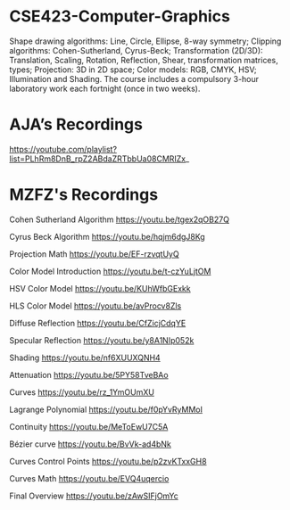 # CSE423-Computer-Graphics

Shape drawing algorithms: Line, Circle, Ellipse, 8-way symmetry; Clipping algorithms: Cohen-Sutherland, Cyrus-Beck; Transformation (2D/3D): Translation, Scaling, Rotation, Reflection, Shear, transformation matrices, types; Projection: 3D in 2D space; Color models: RGB, CMYK, HSV; Illumination and Shading. The course includes a compulsory 3-hour laboratory work each fortnight (once in two weeks).


# AJA’s Recordings
https://youtube.com/playlist?list=PLhRm8DnB_rpZ2ABdaZRTbbUa08CMRIZx_

# MZFZ's Recordings 
Cohen Sutherland Algorithm https://youtu.be/tgex2qOB27Q

Cyrus Beck Algorithm https://youtu.be/hqjm6dgJ8Kg

Projection Math https://youtu.be/EF-rzvqtUyQ

Color Model Introduction https://youtu.be/t-czYuLjtOM

HSV Color Model https://youtu.be/KUhWfbGExkk

HLS Color Model https://youtu.be/avProcv8Zls

Diffuse Reflection https://youtu.be/CfZicjCdqYE

Specular Reflection https://youtu.be/y8A1NIp052k

Shading https://youtu.be/nf6XUUXQNH4

Attenuation https://youtu.be/5PY58TveBAo

Curves https://youtu.be/rz_1YmOUmXU

Lagrange Polynomial https://youtu.be/f0pYvRyMMoI

Continuity https://youtu.be/MeToEwU7C5A

Bézier curve https://youtu.be/BvVk-ad4bNk

Curves Control Points https://youtu.be/p2zvKTxxGH8

Curves Math https://youtu.be/EVQ4uqercio

Final Overview https://youtu.be/zAwSIFjOmYc

